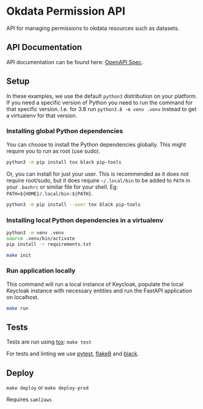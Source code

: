 Okdata Permission API
=====================

API for managing permissions to okdata resources such as datasets.

## API Documentation

API documentation can be found here: [OpenAPI Spec](https://api.data.oslo.systems/okdata-permission-api/openapi.json).

## Setup

In these examples, we use the default `python3` distribution on your platform.
If you need a specific version of Python you need to run the command for that
specific version. I.e. for 3.8 run `python3.8 -m venv .venv` instead to get a
virtualenv for that version.

### Installing global Python dependencies

You can choose to install the Python dependencies globally. This might require
you to run as root (use sudo).

```bash
python3 -m pip install tox black pip-tools
```

Or, you can install for just your user. This is recommended as it does not
require root/sudo, but it does require `~/.local/bin` to be added to `PATH` in
your `.bashrc` or similar file for your shell. Eg:
`PATH=${HOME}/.local/bin:${PATH}`.

```bash
python3 -m pip install --user tox black pip-tools
```


### Installing local Python dependencies in a virtualenv

```bash
python3 -m venv .venv
source .venv/bin/activate
pip install -r requirements.txt
```

```bash
make init
```


### Run application locally

This command will run a local instance of Keycloak, populate the local Keycloak
instance with necessary entities and run the FastAPI application on localhost.

```bash
make run
```


## Tests

Tests are run using [tox](https://pypi.org/project/tox/): `make test`

For tests and linting we use [pytest](https://pypi.org/project/pytest/),
[flake8](https://pypi.org/project/flake8/) and
[black](https://pypi.org/project/black/).


## Deploy

`make deploy` or `make deploy-prod`

Requires `saml2aws`
